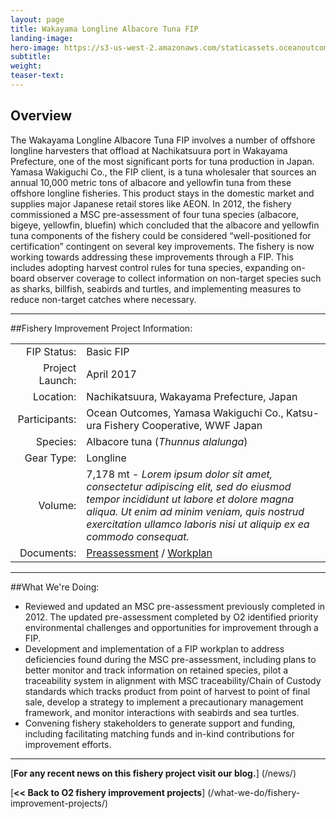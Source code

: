 ```yaml
---
layout: page 
title: Wakayama Longline Albacore Tuna FIP
landing-image:
hero-image: https://s3-us-west-2.amazonaws.com/staticassets.oceanoutcomes.org/hero+photos/wakayama-albacore-tuna-hero.jpg
subtitle:
weight: 
teaser-text:
---
```

<h2>Overview</h2>

The Wakayama Longline Albacore Tuna FIP involves a number of offshore longline harvesters that offload at Nachikatsuura port in Wakayama Prefecture, one of the most significant ports for tuna production in Japan. Yamasa Wakiguchi Co., the FIP client, is a tuna wholesaler that sources an annual 10,000 metric tons of albacore and yellowfin tuna from these offshore longline fisheries. This product stays in the domestic market and supplies major Japanese retail stores like AEON. In 2012, the fishery commissioned a MSC pre-assessment of four tuna species (albacore, bigeye, yellowfin, bluefin) which concluded that the albacore and yellowfin tuna components of the fishery could be considered “well-positioned for certification” contingent on several key improvements. The fishery is now working towards addressing these improvements through a FIP. This includes adopting harvest control rules for tuna species, expanding on-board observer coverage to collect information on non-target species such as sharks, billfish, seabirds and turtles, and implementing measures to reduce non-target catches where necessary.

---

##Fishery Improvement Project Information:

|||
| ---: | --- |
| FIP Status: | Basic FIP |
| Project Launch: | April 2017 |
| Location: | Nachikatsuura, Wakayama Prefecture, Japan |
| Participants: | Ocean Outcomes, Yamasa Wakiguchi Co., Katsu-ura Fishery Cooperative, WWF Japan |
| Species: | Albacore tuna (*Thunnus alalunga*) |
| Gear Type: | Longline |
| Volume: | 7,178 mt - *Lorem ipsum dolor sit amet, consectetur adipiscing elit, sed do eiusmod tempor incididunt ut labore et dolore magna aliqua. Ut enim ad minim veniam, quis nostrud exercitation ullamco laboris nisi ut aliquip ex ea commodo consequat.* |
| Documents: | <a href="https://s3-us-west-2.amazonaws.com/staticassets.oceanoutcomes.org/supporting+documents/Fishery+Project+Resources/WakayamaTunaLonglineTunaFisheryPreassessment2017.pdf" target="_blank">Preassessment</a> / <a href="https://s3-us-west-2.amazonaws.com/staticassets.oceanoutcomes.org/supporting+documents/Fishery+Project+Resources/WakayamaTunaLonglineFisheryWorkplan2017.pdf" target="_blank">Workplan</a> |

---

##What We're Doing:

* Reviewed and updated an MSC pre-assessment previously completed in 2012. The updated pre-assessment completed by O2 identified priority environmental challenges and opportunities for improvement through a FIP.
* Development and implementation of a FIP workplan to address deficiencies found during the MSC pre-assessment, including plans to better monitor and track information on retained species, pilot a traceability system in alignment with MSC traceability/Chain of Custody standards which tracks product from point of harvest to point of final sale, develop a strategy to implement a precautionary management framework, and monitor interactions with seabirds and sea turtles. 
* Convening fishery stakeholders to generate support and funding, including facilitating matching funds and in-kind contributions for improvement efforts.

---

[**For any recent news on this fishery project visit our blog.**] (/news/) 

[**<< Back to O2 fishery improvement projects**] (/what-we-do/fishery-improvement-projects/)
